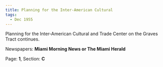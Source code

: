 ```yaml
---  
title: Planning for the Inter-American Cultural  
tags:  
  - Dec 1955  
---  
```

  
Planning for the Inter-American Cultural and Trade Center on the Graves Tract continues.  
  
Newspapers: **Miami Morning News or The Miami Herald**  
  
Page: **1**, Section: **C** 
